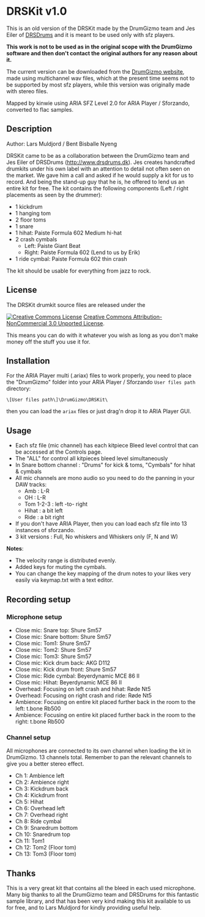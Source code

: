 # DRSKit v1.0

This is an old version of the DRSKit made by the DrumGizmo team and Jes Eiler of
[DRSDrums] and it is meant to be used only with sfz players.

**This work is not to be used as in the original scope with the DrumGizmo software
and then don't contact the original authors for any reason about it.**

The current version can be downloaded from the [DrumGizmo website],
made using multichannel wav files, which at the present time seems not to be
supported by most sfz players,
while this version was originally made with stereo files.

Mapped by kinwie using ARIA SFZ Level 2.0 for ARIA Player / Sforzando,
converted to flac samples.

## Description

Author: Lars Muldjord / Bent Bisballe Nyeng

DRSKit came to be as a collaboration between the DrumGizmo team and Jes Eiler of
DRSDrums (<http://www.drsdrums.dk>). Jes creates handcrafted drumkits under his
own label with an attention to detail not often seen on the market.
We gave him a call and asked if he would supply a kit for us to record.
And being the stand-up guy that he is, he offered to lend us an entire kit for free.
The kit contains the following components (Left / right placements as seen by the drummer):

- 1 kickdrum
- 1 hanging tom
- 2 floor toms
- 1 snare
- 1 hihat: Paiste Formula 602 Medium hi-hat
- 2 crash cymbals
  - Left: Paiste Giant Beat
  - Right: Paiste Formula 602 (Lend to us by Erik)
- 1 ride cymbal: Paiste Formula 602 thin crash

The kit should be usable for everything from jazz to rock.

## License

The DRSKit drumkit source files are released under the

<a rel="license" href="http://creativecommons.org/licenses/by-nc/3.0/">
<img alt="Creative Commons License" style="border-width:0"
    src="https://i.creativecommons.org/l/by-nc/3.0/88x31.png" /></a>
<a rel="license" href="http://creativecommons.org/licenses/by-nc/3.0/">
Creative Commons Attribution-NonCommercial 3.0 Unported License</a>.

This means you can do with it whatever you wish as long as you don't make money
off the stuff you use it for.

## Installation

For the ARIA Player multi (.ariax) files to work properly, you need to place
the "DrumGizmo" folder into your ARIA Player / Sforzando `User files path` directory:

`\[User files path\]\DrumGizmo\DRSKit\`

then you can load the `ariax` files or just drag'n drop it to ARIA Player GUI.

## Usage

- Each sfz file (mic channel) has each kitpiece Bleed level control
  that can be accessed at the Controls page.
- The "ALL" for control all kitpieces bleed level simultaneously
- In Snare bottom channel : "Drums" for kick & toms, "Cymbals" for hihat & cymbals
- All mic channels are mono audio so you need to do the panning in your DAW tracks:
  - Amb : L-R
  - OH : L-R
  - Tom 1-2-3 : left -to- right
  - Hihat : a bit left
  - Ride : a bit right
- If you don't have ARIA Player, then you can load each sfz file
  into 13 instances of sforzando.
- 3 kit versions : Full, No whiskers and Whiskers only (F, N and W)

**Notes**:

- The velocity range is distributed evenly.
- Added keys for muting the cymbals.
- You can change the key mapping of the drum notes to your likes very easily via
  keymap.txt with a text editor.

## Recording setup

### Microphone setup

- Close mic: Snare top: Shure Sm57
- Close mic: Snare bottom: Shure Sm57
- Close mic: Tom1: Shure Sm57
- Close mic: Tom2: Shure Sm57
- Close mic: Tom3: Shure Sm57
- Close mic: Kick drum back: AKG D112
- Close mic: Kick drum front: Shure Sm57
- Close mic: Ride cymbal: Beyerdynamic MCE 86 II
- Close mic: Hihat: Beyerdynamic MCE 86 II
- Overhead: Focusing on left crash and hihat: Røde Nt5
- Overhead: Focusing on right crash and ride: Røde Nt5
- Ambience: Focusing on entire kit placed further back in the room to the left: t.bone Rb500
- Ambience: Focusing on entire kit placed further back in the room to the right: t.bone Rb500

### Channel setup

All microphones are connected to its own channel when loading the kit in DrumGizmo.
13 channels total. Remember to pan the relevant channels to give you a better
stereo effect.

- Ch 1: Ambience left
- Ch 2: Ambience right
- Ch 3: Kickdrum back
- Ch 4: Kickdrum front
- Ch 5: Hihat
- Ch 6: Overhead left
- Ch 7: Overhead right
- Ch 8: Ride cymbal
- Ch 9: Snaredrum bottom
- Ch 10: Snaredrum top
- Ch 11: Tom1
- Ch 12: Tom2 (Floor tom)
- Ch 13: Tom3 (Floor tom)

## Thanks

This is a very great kit that contains all the bleed in each used microphone.
Many big thanks to all the DrumGizmo team and DRSDrums for this fantastic sample
library, and  that has been very kind making this kit available to us for free,
and to Lars Muldjord for kindly providing useful help.

[DRSDrums]:          http://www.drsdrums.dk/
[DrumGizmo website]: https://www.drumgizmo.org/wiki/doku.php?id=kits:drskit
